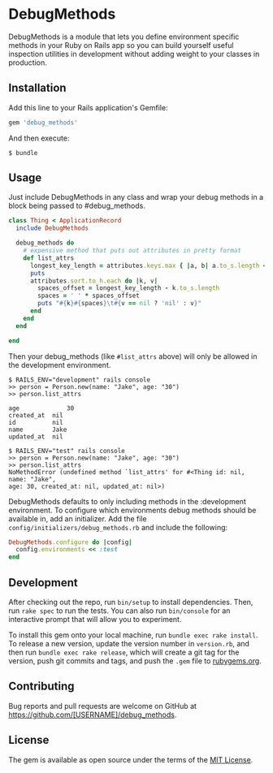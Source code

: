 # DebugMethods

DebugMethods is a module that lets you define environment specific methods in
your Ruby on Rails app so you can build yourself useful inspection utilities in
development without adding weight to your classes in production.

## Installation

Add this line to your Rails application's Gemfile:

```ruby
gem 'debug_methods'
```

And then execute:

    $ bundle

## Usage

Just include DebugMethods in any class and wrap your debug methods in a block
being passed to #debug_methods.

```ruby
class Thing < ApplicationRecord
  include DebugMethods

  debug_methods do
    # expensive method that puts out attributes in pretty format
    def list_attrs
      longest_key_length = attributes.keys.max { |a, b| a.to_s.length <=> b.to_s.length }.length
      puts
      attributes.sort.to_h.each do |k, v|
        spaces_offset = longest_key_length - k.to_s.length
        spaces = ' ' * spaces_offset
        puts "#{k}#{spaces}\t#{v == nil ? 'nil' : v}"
      end
    end
  end

end

```

Then your debug_methods (like `#list_attrs` above) will only be allowed in the
development environment.

```
$ RAILS_ENV="development" rails console
>> person = Person.new(name: "Jake", age: "30")
>> person.list_attrs

age             30
created_at	nil
id        	nil
name      	Jake
updated_at	nil

$ RAILS_ENV="test" rails console
>> person = Person.new(name: "Jake", age: "30")
>> person.list_attrs
NoMethodError (undefined method `list_attrs' for #<Thing id: nil, name: "Jake",
age: 30, created_at: nil, updated_at: nil>)
```

DebugMethods defaults to only including methods in the :development environment.
To configure which environments debug methods should be available in, add an
initializer. Add the file `config/initializers/debug_methods.rb` and include the
following:

```ruby
DebugMethods.configure do |config|
  config.environments << :test
end
```

## Development

After checking out the repo, run `bin/setup` to install dependencies. Then, run `rake spec` to run the tests. You can also run `bin/console` for an interactive prompt that will allow you to experiment.

To install this gem onto your local machine, run `bundle exec rake install`. To release a new version, update the version number in `version.rb`, and then run `bundle exec rake release`, which will create a git tag for the version, push git commits and tags, and push the `.gem` file to [rubygems.org](https://rubygems.org).

## Contributing

Bug reports and pull requests are welcome on GitHub at https://github.com/[USERNAME]/debug_methods.

## License

The gem is available as open source under the terms of the [MIT License](https://opensource.org/licenses/MIT).
